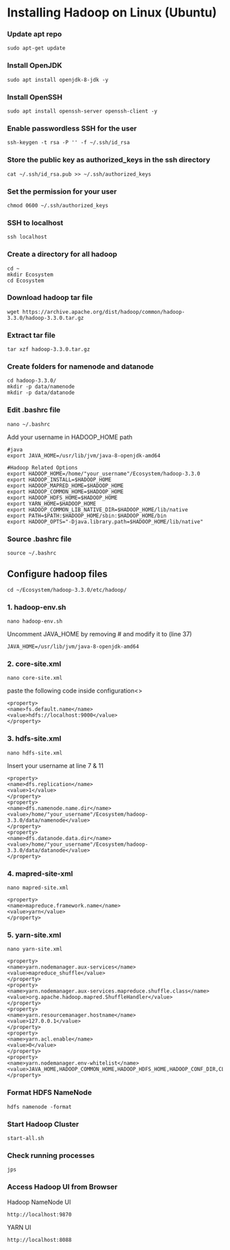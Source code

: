 # Installing Hadoop on Linux (Ubuntu)

### Update apt repo
  ```
  sudo apt-get update
  ```

### Install OpenJDK
  ```
  sudo apt install openjdk-8-jdk -y
  ```
### Install OpenSSH
  ```
  sudo apt install openssh-server openssh-client -y
  ```
### Enable passwordless SSH for the user
  ```
  ssh-keygen -t rsa -P '' -f ~/.ssh/id_rsa
  ```
### Store the public key as authorized_keys in the ssh directory
  ```
  cat ~/.ssh/id_rsa.pub >> ~/.ssh/authorized_keys
  ```
### Set the permission for your user
  ```
  chmod 0600 ~/.ssh/authorized_keys
  ```
### SSH to localhost
  ```
  ssh localhost
  ```
### Create a directory for all hadoop 
  ``` 
  cd ~
  mkdir Ecosystem
  cd Ecosystem
  ```
### Download hadoop tar file
  ```
  wget https://archive.apache.org/dist/hadoop/common/hadoop-3.3.0/hadoop-3.3.0.tar.gz
  ```
### Extract tar file
  ``` 
  tar xzf hadoop-3.3.0.tar.gz
  ```
### Create folders for namenode and datanode
  ```
  cd hadoop-3.3.0/
  mkdir -p data/namenode
  mkdir -p data/datanode
  ```
### Edit .bashrc file
  ```
  nano ~/.bashrc
  ```
  Add your username in HADOOP_HOME path
  ```
  #java
  export JAVA_HOME=/usr/lib/jvm/java-8-openjdk-amd64
  
  #Hadoop Related Options
  export HADOOP_HOME=/home/"your_username"/Ecosystem/hadoop-3.3.0
  export HADOOP_INSTALL=$HADOOP_HOME
  export HADOOP_MAPRED_HOME=$HADOOP_HOME
  export HADOOP_COMMON_HOME=$HADOOP_HOME
  export HADOOP_HDFS_HOME=$HADOOP_HOME
  export YARN_HOME=$HADOOP_HOME
  export HADOOP_COMMON_LIB_NATIVE_DIR=$HADOOP_HOME/lib/native
  export PATH=$PATH:$HADOOP_HOME/sbin:$HADOOP_HOME/bin
  export HADOOP_OPTS="-Djava.library.path=$HADOOP_HOME/lib/native"
  ```
### Source .bashrc file
  ```
  source ~/.bashrc
  ```
  
## Configure hadoop files
  ``` 
  cd ~/Ecosystem/hadoop-3.3.0/etc/hadoop/

  ```
  ### 1. hadoop-env.sh
  ```
  nano hadoop-env.sh
  ```
  Uncomment JAVA_HOME by removing # and modify it to (line 37)
  ```
  JAVA_HOME=/usr/lib/jvm/java-8-openjdk-amd64
  ```
  ### 2. core-site.xml
  ```
  nano core-site.xml
  ```
  paste the following code inside configuration<>
  ```
  <property>
  <name>fs.default.name</name>
  <value>hdfs://localhost:9000</value>
  </property>
  ```
  ### 3. hdfs-site.xml
  ```
  nano hdfs-site.xml
  ```
  Insert your username at line 7 & 11
  ```
  <property>
  <name>dfs.replication</name>
  <value>1</value>
  </property>
  <property>
  <name>dfs.namenode.name.dir</name>
  <value>/home/"your_username"/Ecosystem/hadoop-3.3.0/data/namenode</value>
  </property>
  <property>
  <name>dfs.datanode.data.dir</name>
  <value>/home/"your_username"/Ecosystem/hadoop-3.3.0/data/datanode</value>
  </property>
  ```
### 4. mapred-site-xml
  ```
  nano mapred-site.xml
  ```
  ```
  <property> 
  <name>mapreduce.framework.name</name> 
  <value>yarn</value> 
  </property>
  ```
### 5. yarn-site.xml
  ```
  nano yarn-site.xml
  ```
  ```
  <property>
  <name>yarn.nodemanager.aux-services</name>
  <value>mapreduce_shuffle</value>
  </property>
  <property>
  <name>yarn.nodemanager.aux-services.mapreduce.shuffle.class</name>
  <value>org.apache.hadoop.mapred.ShuffleHandler</value>
  </property>
  <property>
  <name>yarn.resourcemanager.hostname</name>
  <value>127.0.0.1</value>
  </property>
  <property>
  <name>yarn.acl.enable</name>
  <value>0</value>
  </property>
  <property>
  <name>yarn.nodemanager.env-whitelist</name>   
  <value>JAVA_HOME,HADOOP_COMMON_HOME,HADOOP_HDFS_HOME,HADOOP_CONF_DIR,CLASSPATH_PERPEND_DISTCACHE,HADOOP_YARN_HOME,HADOOP_MAPRED_HOME</value>
  </property>
  ```
### Format HDFS NameNode
  ```
  hdfs namenode -format
  ```
### Start Hadoop Cluster
  ```
  start-all.sh
  ```
### Check running processes
  ```
  jps
  ```
### Access Hadoop UI from Browser
Hadoop NameNode UI
  ```
  http://localhost:9870
  ```
YARN UI
  ```
  http://localhost:8088
  ```
  

  

  
  


  

  
  
